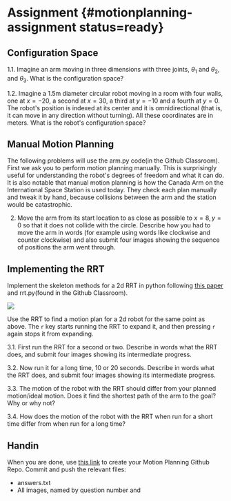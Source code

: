 # Assignment {#motionplanning-assignment status=ready}

## Configuration Space

1.1. Imagine an arm moving in three dimensions with three joints, $\theta_1$ and
     $\theta_2$, and $\theta_3$. What is the configuration space?

1.2. Imagine a $1.5\mbox{m}$ diameter circular robot moving in a room with four
     walls, one at $x=-20$, a second at $x=30$, a third at $y=-10$ and a fourth
     at $y=0$. The robot's position is indexed at its center and it is
     omnidirectional (that is, it can move in any direction without turning).
     All these coordinates are in meters. What is the robot's configuration
     space?

## Manual Motion Planning

The following problems will use the arm.py code(in the Github Classroom). First we ask you to
perform motion planning manually. This is surprisingly useful for understanding
the robot's degrees of freedom and what it can do. It is also notable that
manual motion planning is how the Canada Arm on the International Space Station
is used today. They check each plan manually and tweak it by hand, because
collisions between the arm and the station would be catastrophic.

2. Move the arm from its start location to as close as possible to $x=8, y=0$
   so that it does not collide with the circle. Describe how you had to move
   the arm in words (for example using words like clockwise and counter
   clockwise) and also submit four images showing the sequence of positions the
   arm went through.

## Implementing the RRT

Implement the skeleton methods for a 2d RRT in python following [this
paper](rrtpaper.pdf) and rrt.py(found in the Github Classroom).

![](rrt.png)

Use the RRT to find a motion plan for a 2d robot for the same point as above.
The `r` key starts running the RRT to expand it, and then pressing `r` again
stops it from expanding. 

3.1. First run the RRT for a second or two. Describe in words what the RRT
     does, and submit four images showing its intermediate progress.

3.2. Now run it for a long time, 10 or 20 seconds. Describe in words
     what the RRT does, and submit four images showing its intermediate
     progress.

3.3. The motion of the robot with the RRT should differ from your planned
     motion/ideal motion. Does it find the shortest path of the arm to the
     goal? Why or why not?

3.4. How does the motion of the robot with the RRT when run for a short time
     differ from when run for a long time?

## Handin

When you are done, use [this link]() to create your Motion Planning Github
Repo. Commit and push the relevant files:
- answers.txt
- All images, named by question number and 
